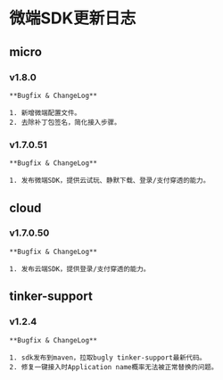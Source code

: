 # 微端SDK更新日志

## micro

### v1.8.0

    **Bugfix & ChangeLog**

    1. 新增微端配置文件。
    2. 去除补丁包签名，简化接入步骤。

### v1.7.0.51

    **Bugfix & ChangeLog**

    1. 发布微端SDK，提供云试玩、静默下载、登录/支付穿透的能力。

## cloud

### v1.7.0.50

    **Bugfix & ChangeLog**

    1. 发布云端SDK，提供登录/支付穿透的能力。

## tinker-support

### v1.2.4

    **Bugfix & ChangeLog**

    1. sdk发布到maven，拉取bugly tinker-support最新代码。
    2. 修复一键接入时Application name概率无法被正常替换的问题。
